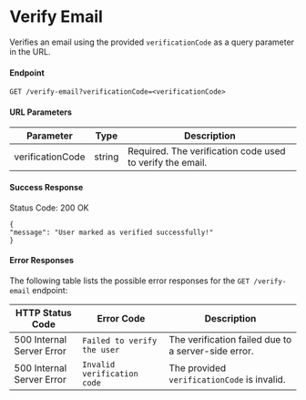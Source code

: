 # Verify Email 

Verifies an email using the provided `verificationCode` as a query parameter in the URL.

#### Endpoint

```
GET /verify-email?verificationCode=<verificationCode>
```

#### URL Parameters

| Parameter | Type | Description |
| --- | --- | --- |
| verificationCode | string | Required. The verification code used to verify the email. |

#### Success Response

Status Code: 200 OK

```
{
"message": "User marked as verified successfully!"
}
```

#### Error Responses


The following table lists the possible error responses for the `GET /verify-email` endpoint:

| HTTP Status Code | Error Code | Description |
| --- | --- | --- |
| 500 Internal Server Error | `Failed to verify the user` | The verification failed due to a server-side error. |
| 500 Internal Server Error | `Invalid verification code` | The provided `verificationCode` is invalid. |


